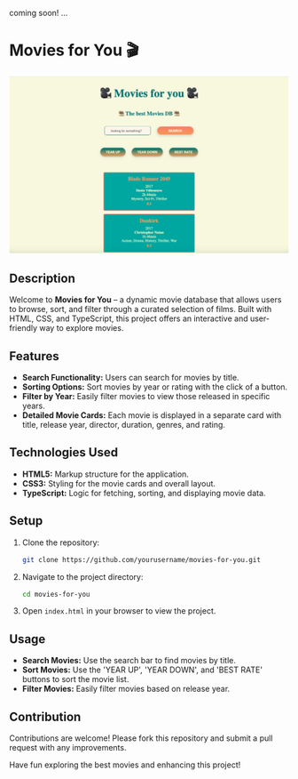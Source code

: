 coming soon! ...

# Movies for You 🎬

![screenshot](/src/movies4u/preview_movies4u.png)

## Description

Welcome to **Movies for You** – a dynamic movie database that allows users to browse, sort, and filter through a curated selection of films. Built with HTML, CSS, and TypeScript, this project offers an interactive and user-friendly way to explore movies.

## Features

- **Search Functionality:** Users can search for movies by title.
- **Sorting Options:** Sort movies by year or rating with the click of a button.
- **Filter by Year:** Easily filter movies to view those released in specific years.
- **Detailed Movie Cards:** Each movie is displayed in a separate card with title, release year, director, duration, genres, and rating.

## Technologies Used

- **HTML5:** Markup structure for the application.
- **CSS3:** Styling for the movie cards and overall layout.
- **TypeScript:** Logic for fetching, sorting, and displaying movie data.

## Setup

1. Clone the repository:

   ```bash
   git clone https://github.com/yourusername/movies-for-you.git
   ```

2. Navigate to the project directory:

   ```bash
   cd movies-for-you
   ```

3. Open `index.html` in your browser to view the project.

## Usage

- **Search Movies:** Use the search bar to find movies by title.
- **Sort Movies:** Use the 'YEAR UP', 'YEAR DOWN', and 'BEST RATE' buttons to sort the movie list.
- **Filter Movies:** Easily filter movies based on release year.

## Contribution

Contributions are welcome! Please fork this repository and submit a pull request with any improvements.

Have fun exploring the best movies and enhancing this project!
